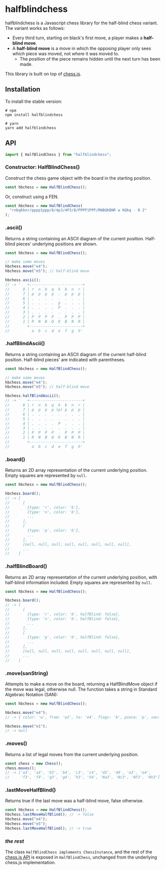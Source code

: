 # halfblindchess

halfblindchess is a Javascript chess library for the half-blind chess variant. The variant works as follows:

- Every third turn, starting on black's first move, a player makes a **half-blind move**.
- A **half-blind move** is a move in which the opposing player only sees _which_ piece was moved, not _where_ it was moved to.
  - The position of the piece remains hidden until the next turn has been made.

This library is built on top of [chess.js](https://github.com/jhlywa/chess.js/).

## Installation

To install the stable version:

```
# npm
npm install halfblindchess

# yarn
yarn add halfblindchess
```

## API

```js
import { HalfBlindChess } from "halfblindchess";
```

### Constructor: HalfBlindChess()

Construct the chess game object with the board in the starting position.

```js
const hbchess = new HalfBlindChess();
```

Or, construct using a FEN.

```js
const hbchess = new HalfBlindChess(
  "rnbqkbnr/pppp1ppp/8/4p3/4P3/8/PPPP1PPP/RNBQKBNR w KQkq - 0 2"
);
```

### .ascii()

Returns a string containing an ASCII diagram of the current position. Half-blind pieces' underlying positions are shown.

```js
const hbchess = new HalfBlindChess();

// make some moves
hbchess.move("e4");
hbchess.move("e5"); // half-blind move

hbchess.ascii();
// -> '   +------------------------+
//      8 | r  n  b  q  k  b  n  r |
//      7 | p  p  p  p  .  p  p  p |
//      6 | .  .  .  .  .  .  .  . |
//      5 | .  .  .  .  p  .  .  . |
//      4 | .  .  .  .  P  .  .  . |
//      3 | .  .  .  .  .  .  .  . |
//      2 | P  P  P  P  .  P  P  P |
//      1 | R  N  B  Q  K  B  N  R |
//        +------------------------+
//          a  b  c  d  e  f  g  h'
```

### .halfBlindAscii()

Returns a string containing an ASCII diagram of the current half-blind position. Half-blind pieces' are indicated with parentheses.

```js
const hbchess = new HalfBlindChess();

// make some moves
hbchess.move("e4");
hbchess.move("e5"); // half-blind move

hbchess.halfBlindAscii();
// -> '   +------------------------+
//      8 | r  n  b  q  k  b  n  r |
//      7 | p  p  p  p (p) p  p  p |
//      6 | .  .  .  .  .  .  .  . |
//      5 | .  .  .  .  .  .  .  . |
//      4 | .  .  .  .  P  .  .  . |
//      3 | .  .  .  .  .  .  .  . |
//      2 | P  P  P  P  .  P  P  P |
//      1 | R  N  B  Q  K  B  N  R |
//        +------------------------+
//          a  b  c  d  e  f  g  h'
```

### .board()

Returns an 2D array representation of the current underlying position. Empty squares are represented by `null`.

```js
const hbchess = new HalfBlindChess();

hbchess.board();
// -> [
//      [
//        {type: 'r', color: 'b'},
//        {type: 'n', color: 'b'},
//        ...
//      ],
//      [
//        {type: 'p', color: 'b'},
//        ...
//      ],
//      [null, null, null, null, null, null, null, null],
//      ...
//    ]
```

### .halfBlindBoard()

Returns an 2D array representation of the current underlying position, with half-blind information included. Empty squares are represented by `null`.

```js
const hbchess = new HalfBlindChess();

hbchess.board();
// -> [
//      [
//        {type: 'r', color: 'b', halfBlind: false},
//        {type: 'n', color: 'b', halfBlind: false},
//        ...
//      ],
//      [
//        {type: 'p', color: 'b', halfBlind: false},
//        ...
//      ],
//      [null, null, null, null, null, null, null, null],
//      ...
//    ]
```

### .move(sanString)

Attempts to make a move on the board, returning a HalfBlindMove object if the move was legal, otherwise null. The function takes a string in Standard Algebraic Notation (SAN):

```js
const hbchess = new HalfBlindChess();

hbchess.move("e4");
// -> { color: 'w', from: 'e2', to: 'e4', flags: 'b', piece: 'p', san: 'e4', halfBlind: false }

hbchess.move("e1");
// -> null
```

### .moves()

Returns a list of legal moves from the current underlying position.

```js
const chess = new Chess();
chess.moves();
// -> ['a3', 'a4', 'b3', 'b4', 'c3', 'c4', 'd3', 'd4', 'e3', 'e4',
//     'f3', 'f4', 'g3', 'g4', 'h3', 'h4', 'Na3', 'Nc3', 'Nf3', 'Nh3']
```

### .lastMoveHalfBlind()

Returns true if the last move was a half-blind move, false otherwise.

```js
const hbchess = new HalfBlindChess();
hbchess.lastMoveHalfBlind(); // -> false
hbchess.move("e4");
hbchess.move("e5");
hbchess.lastMoveHalfBlind(); // -> true
```

### _the rest_

The class `HalfBlindChess implements ChessInstance`, and the rest of the [chess.js API](https://github.com/jhlywa/chess.js/blob/master/README.md#api) is exposed in `HalfBlindChess`, unchanged from the underlying chess.js implementation.
